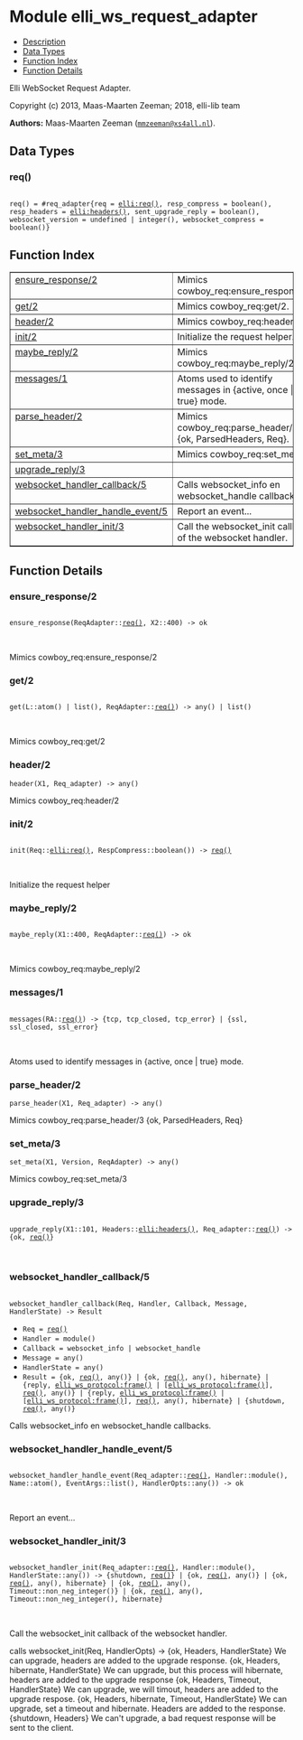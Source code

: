 

# Module elli_ws_request_adapter #
* [Description](#description)
* [Data Types](#types)
* [Function Index](#index)
* [Function Details](#functions)

Elli WebSocket Request Adapter.

Copyright (c) 2013, Maas-Maarten Zeeman; 2018, elli-lib team

__Authors:__ Maas-Maarten Zeeman ([`mmzeeman@xs4all.nl`](mailto:mmzeeman@xs4all.nl)).

<a name="types"></a>

## Data Types ##




### <a name="type-req">req()</a> ###


<pre><code>
req() = #req_adapter{req = <a href="http://raw.github.com/elli-lib/elli/develop/doc/elli.md#type-req">elli:req()</a>, resp_compress = boolean(), resp_headers = <a href="http://raw.github.com/elli-lib/elli/develop/doc/elli.md#type-headers">elli:headers()</a>, sent_upgrade_reply = boolean(), websocket_version = undefined | integer(), websocket_compress = boolean()}
</code></pre>

<a name="index"></a>

## Function Index ##


<table width="100%" border="1" cellspacing="0" cellpadding="2" summary="function index"><tr><td valign="top"><a href="#ensure_response-2">ensure_response/2</a></td><td>Mimics cowboy_req:ensure_response/2.</td></tr><tr><td valign="top"><a href="#get-2">get/2</a></td><td>Mimics cowboy_req:get/2.</td></tr><tr><td valign="top"><a href="#header-2">header/2</a></td><td>Mimics cowboy_req:header/2.</td></tr><tr><td valign="top"><a href="#init-2">init/2</a></td><td>Initialize the request helper.</td></tr><tr><td valign="top"><a href="#maybe_reply-2">maybe_reply/2</a></td><td>Mimics cowboy_req:maybe_reply/2.</td></tr><tr><td valign="top"><a href="#messages-1">messages/1</a></td><td>Atoms used to identify messages in {active, once | true} mode.</td></tr><tr><td valign="top"><a href="#parse_header-2">parse_header/2</a></td><td>Mimics cowboy_req:parse_header/3 {ok, ParsedHeaders, Req}.</td></tr><tr><td valign="top"><a href="#set_meta-3">set_meta/3</a></td><td>Mimics cowboy_req:set_meta/3.</td></tr><tr><td valign="top"><a href="#upgrade_reply-3">upgrade_reply/3</a></td><td></td></tr><tr><td valign="top"><a href="#websocket_handler_callback-5">websocket_handler_callback/5</a></td><td>Calls websocket_info en websocket_handle callbacks.</td></tr><tr><td valign="top"><a href="#websocket_handler_handle_event-5">websocket_handler_handle_event/5</a></td><td>Report an event...</td></tr><tr><td valign="top"><a href="#websocket_handler_init-3">websocket_handler_init/3</a></td><td>Call the websocket_init callback of the websocket handler.</td></tr></table>


<a name="functions"></a>

## Function Details ##

<a name="ensure_response-2"></a>

### ensure_response/2 ###

<pre><code>
ensure_response(ReqAdapter::<a href="#type-req">req()</a>, X2::400) -&gt; ok
</code></pre>
<br />

Mimics cowboy_req:ensure_response/2

<a name="get-2"></a>

### get/2 ###

<pre><code>
get(L::atom() | list(), ReqAdapter::<a href="#type-req">req()</a>) -&gt; any() | list()
</code></pre>
<br />

Mimics cowboy_req:get/2

<a name="header-2"></a>

### header/2 ###

`header(X1, Req_adapter) -> any()`

Mimics cowboy_req:header/2

<a name="init-2"></a>

### init/2 ###

<pre><code>
init(Req::<a href="http://raw.github.com/elli-lib/elli/develop/doc/elli.md#type-req">elli:req()</a>, RespCompress::boolean()) -&gt; <a href="#type-req">req()</a>
</code></pre>
<br />

Initialize the request helper

<a name="maybe_reply-2"></a>

### maybe_reply/2 ###

<pre><code>
maybe_reply(X1::400, ReqAdapter::<a href="#type-req">req()</a>) -&gt; ok
</code></pre>
<br />

Mimics cowboy_req:maybe_reply/2

<a name="messages-1"></a>

### messages/1 ###

<pre><code>
messages(RA::<a href="#type-req">req()</a>) -&gt; {tcp, tcp_closed, tcp_error} | {ssl, ssl_closed, ssl_error}
</code></pre>
<br />

Atoms used to identify messages in {active, once | true} mode.

<a name="parse_header-2"></a>

### parse_header/2 ###

`parse_header(X1, Req_adapter) -> any()`

Mimics cowboy_req:parse_header/3 {ok, ParsedHeaders, Req}

<a name="set_meta-3"></a>

### set_meta/3 ###

`set_meta(X1, Version, ReqAdapter) -> any()`

Mimics cowboy_req:set_meta/3

<a name="upgrade_reply-3"></a>

### upgrade_reply/3 ###

<pre><code>
upgrade_reply(X1::101, Headers::<a href="http://raw.github.com/elli-lib/elli/develop/doc/elli.md#type-headers">elli:headers()</a>, Req_adapter::<a href="#type-req">req()</a>) -&gt; {ok, <a href="#type-req">req()</a>}
</code></pre>
<br />

<a name="websocket_handler_callback-5"></a>

### websocket_handler_callback/5 ###

<pre><code>
websocket_handler_callback(Req, Handler, Callback, Message, HandlerState) -&gt; Result
</code></pre>

<ul class="definitions"><li><code>Req = <a href="#type-req">req()</a></code></li><li><code>Handler = module()</code></li><li><code>Callback = websocket_info | websocket_handle</code></li><li><code>Message = any()</code></li><li><code>HandlerState = any()</code></li><li><code>Result = {ok, <a href="#type-req">req()</a>, any()} | {ok, <a href="#type-req">req()</a>, any(), hibernate} | {reply, <a href="elli_ws_protocol.md#type-frame">elli_ws_protocol:frame()</a> | [<a href="elli_ws_protocol.md#type-frame">elli_ws_protocol:frame()</a>], <a href="#type-req">req()</a>, any()} | {reply, <a href="elli_ws_protocol.md#type-frame">elli_ws_protocol:frame()</a> | [<a href="elli_ws_protocol.md#type-frame">elli_ws_protocol:frame()</a>], <a href="#type-req">req()</a>, any(), hibernate} | {shutdown, <a href="#type-req">req()</a>, any()}</code></li></ul>

Calls websocket_info en websocket_handle callbacks.

<a name="websocket_handler_handle_event-5"></a>

### websocket_handler_handle_event/5 ###

<pre><code>
websocket_handler_handle_event(Req_adapter::<a href="#type-req">req()</a>, Handler::module(), Name::atom(), EventArgs::list(), HandlerOpts::any()) -&gt; ok
</code></pre>
<br />

Report an event...

<a name="websocket_handler_init-3"></a>

### websocket_handler_init/3 ###

<pre><code>
websocket_handler_init(Req_adapter::<a href="#type-req">req()</a>, Handler::module(), HandlerState::any()) -&gt; {shutdown, <a href="#type-req">req()</a>} | {ok, <a href="#type-req">req()</a>, any()} | {ok, <a href="#type-req">req()</a>, any(), hibernate} | {ok, <a href="#type-req">req()</a>, any(), Timeout::non_neg_integer()} | {ok, <a href="#type-req">req()</a>, any(), Timeout::non_neg_integer(), hibernate}
</code></pre>
<br />

Call the websocket_init callback of the websocket handler.

calls websocket_init(Req, HandlerOpts) ->
{ok, Headers, HandlerState}
We can upgrade, headers are added to the upgrade response.
{ok, Headers, hibernate, HandlerState}
We can upgrade, but this process will hibernate, headers
are added to the upgrade response
{ok, Headers, Timeout, HandlerState}
We can upgrade, we will timout, headers are added to the upgrade respose.
{ok, Headers, hibernate, Timeout, HandlerState}
We can upgrade, set a timeout and hibernate.
Headers are added to the response.
{shutdown, Headers}
We can't upgrade, a bad request response will be sent to the client.

